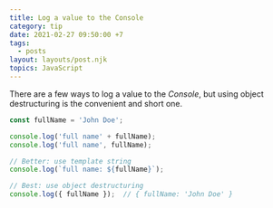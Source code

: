 ```yaml
---
title: Log a value to the Console
category: tip
date: 2021-02-27 09:50:00 +7
tags:
  - posts
layout: layouts/post.njk
topics: JavaScript
---
```


There are a few ways to log a value to the _Console_, but using object destructuring is the convenient and short one.

```js
const fullName = 'John Doe';

console.log('full name' + fullName);
console.log('full name', fullName);

// Better: use template string
console.log(`full name: ${fullName}`);

// Best: use object destructuring
console.log({ fullName });  // { fullName: 'John Doe' }
```